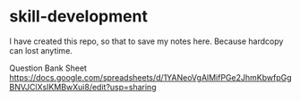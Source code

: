 # skill-development

I have created this repo, so that to save my notes here. Because hardcopy can lost anytime.

Question Bank Sheet
https://docs.google.com/spreadsheets/d/1YANeoVgAlMifPGe2JhmKbwfpGgBNVJClXsIKMBwXui8/edit?usp=sharing
